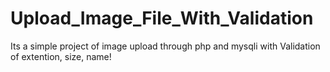 # Upload_Image_File_With_Validation
Its a simple project of image upload through php and mysqli with Validation of extention, size, name!


